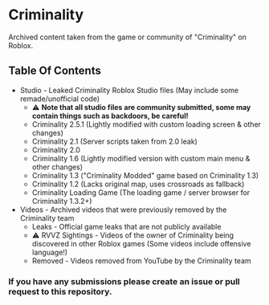 # Criminality
Archived content taken from the game or community of "Criminality" on Roblox.

## Table Of Contents
* Studio - Leaked Criminality Roblox Studio files (May include some remade/unofficial code) 
    * ⚠️ **Note that all studio files are community submitted, some may contain things such as backdoors, be careful!**
    * Criminality 2.5.1 (Lightly modified with custom loading screen & other changes)
    * Criminality 2.1 (Server scripts taken from 2.0 leak)
    * Criminality 2.0
    * Criminality 1.6 (Lightly modified version with custom main menu & other changes)
    * Criminality 1.3 ("Criminality Modded" game based on Criminality 1.3)
    * Criminality 1.2 (Lacks original map, uses crossroads as fallback)
    * Criminality Loading Game (The loading game / server browser for Criminality 1.3.2+)
* Videos - Archived videos that were previously removed by the Criminality team
    * Leaks - Official game leaks that are not publicly available
    * ⚠️ RVVZ Sightings - Videos of the owner of Criminality being discovered in other Roblox games (Some videos include offensive language!)
    * Removed - Videos removed from YouTube by the Criminality team

### If you have any submissions please create an issue or pull request to this repository.